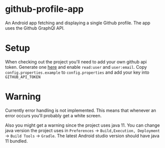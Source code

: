 # github-profile-app
An Android app fetching and displaying a single Github profile. The app uses the Github GraphQl API.

# Setup
When checking out the project you'll need to add your own github api token. Generate one [here](https://github.com/settings/tokens/new) and enable `read:user` and `user:email`. Copy `config.properties.example` to `config.properties` and add your key into `GITHUB_API_TOKEN`

# Warning
Currently error handling is not implemented. This means that whenever an error occurs you'll probably get a white screen.

Also you might get a warning since the project uses java 11. You can change java version the project uses in `Preferences` -> `Build,Execution, Deployment` -> `Build Tools` -> `Gradle`. The latest Android studio version should have java 11 bundled.
